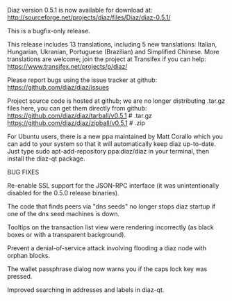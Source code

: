 Diaz version 0.5.1 is now available for download at:
http://sourceforge.net/projects/diaz/files/Diaz/diaz-0.5.1/

This is a bugfix-only release.

This release includes 13 translations, including 5 new translations:
Italian, Hungarian, Ukranian, Portuguese (Brazilian) and Simplified Chinese.
More translations are welcome; join the project at Transifex if you can help:
https://www.transifex.net/projects/p/diaz/

Please report bugs using the issue tracker at github:
https://github.com/diaz/diaz/issues

Project source code is hosted at github; we are no longer
distributing .tar.gz files here, you can get them
directly from github:
https://github.com/diaz/diaz/tarball/v0.5.1  # .tar.gz
https://github.com/diaz/diaz/zipball/v0.5.1  # .zip

For Ubuntu users, there is a new ppa maintained by Matt Corallo which
you can add to your system so that it will automatically keep
diaz up-to-date.  Just type
sudo apt-add-repository ppa:diaz/diaz
in your terminal, then install the diaz-qt package.


BUG FIXES

Re-enable SSL support for the JSON-RPC interface (it was unintentionally
disabled for the 0.5.0 release binaries).

The code that finds peers via "dns seeds" no longer stops diaz startup
if one of the dns seed machines is down.

Tooltips on the transaction list view were rendering incorrectly (as black boxes
or with a transparent background).

Prevent a denial-of-service attack involving flooding a diaz node with
orphan blocks.

The wallet passphrase dialog now warns you if the caps lock key was pressed.

Improved searching in addresses and labels in diaz-qt.
